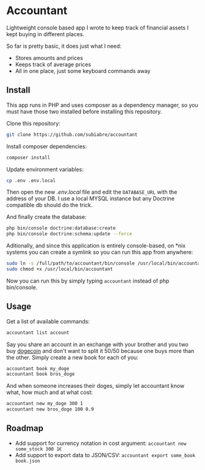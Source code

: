 # Accountant
Lightweight console based app I wrote to keep track of financial assets I kept buying in different places.

So far is pretty basic, it does just what I need:
* Stores amounts and prices
* Keeps track of average prices
* All in one place, just some keyboard commands away

## Install
This app runs in PHP and uses composer as a dependency manager, so you must have those two installed before installing this repository.

Clone this repository:
```bash
git clone https://github.com/subiabre/accountant
```

Install composer dependencies:
```bash
composer install
```

Update environment variables:
```bash
cp .env .env.local
```
Then open the new _.env.local_ file and edit the `DATABASE_URL` with the address of your DB. I use a local MYSQL instance but any Doctrine compatible db should do the trick.

And finally create the database:
```bash
php bin/console doctrine:database:create
php bin/console doctrine:schema:update --force
```

Aditionally, and since this application is entirely console-based, on *nix systems you can create a symlink so you can run this app from anywhere:
```bash
sudo ln -s /full/path/to/accountant/bin/console /usr/local/bin/accountant
sudo chmod +x /usr/local/bin/accountant
```
Now you can run this by simply typing `accountant` instead of php bin/console.

## Usage
Get a list of available commands:
```bash
accountant list account
```

Say you share an account in an exchange with your brother and you two buy [dogecoin](dogecoin.com) and don't want to split it 50/50 because one buys more than the other. Simply create a new book for each of you:

```bash
accountant book my_doge
accountant book bros_doge
```

And when someone increases their doges, simply let accountant know what, how much and at what cost:
```bash
accountant new my_doge 300 1
accountant new bros_doge 100 0.9
```
## Roadmap
* Add support for currency notation in cost argument: `accountant new some_stock 300 1€`
* Add support to export data to JSON/CSV: `accountant export some_book book.json`